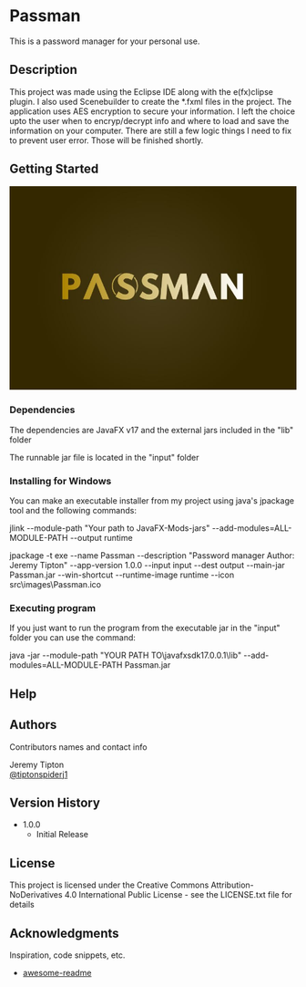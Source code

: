 # Passman
This is a password manager for your personal use.

## Description

This project was made using the Eclipse IDE along with the e(fx)clipse plugin. I also used Scenebuilder to create the *.fxml files in the project.
The application uses AES encryption to secure your information.  I left the choice upto the user when to encryp/decrypt info and where to load and
save the information on your computer.  There are still a few logic things I need to fix to prevent user error.  Those will be finished shortly.

## Getting Started

![splash screen](https://github.com/tiptonspiderj/Passman/blob/main/src/images/Logo.JPG)

### Dependencies

The dependencies are JavaFX v17 and the external jars included in the "lib" folder

The runnable jar file is located in the "input" folder

### Installing for Windows

You can make an executable installer from my project using java's jpackage tool and the following commands:

 jlink --module-path "Your path to JavaFX-Mods-jars" --add-modules=ALL-MODULE-PATH --output runtime
 
jpackage -t exe --name Passman --description "Password manager Author: Jeremy Tipton" --app-version 1.0.0 --input input 
--dest output --main-jar Passman.jar --win-shortcut --runtime-image runtime --icon src\images\Passman.ico

### Executing program

If you just want to run the program from the executable jar in the "input" folder you can use the command:

java -jar --module-path "YOUR PATH TO\javafxsdk17.0.0.1\lib" --add-modules=ALL-MODULE-PATH Passman.jar

## Help

## Authors

Contributors names and contact info

Jeremy Tipton  
[@tiptonspiderj1](https://tiptonspiderj1.com)

## Version History


* 1.0.0
    * Initial Release

## License

This project is licensed under the Creative Commons Attribution-NoDerivatives 4.0 International Public License - see the LICENSE.txt file for details

## Acknowledgments

Inspiration, code snippets, etc.
* [awesome-readme](https://github.com/matiassingers/awesome-readme)

